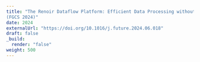 ```yaml
---
title: "The Renoir Dataflow Platform: Efficient Data Processing without Complexity
(FGCS 2024)"
date: 2024
externalUrl: "https://doi.org/10.1016/j.future.2024.06.018"
draft: false
_build:
  render: "false"
weight: 500
---
```

